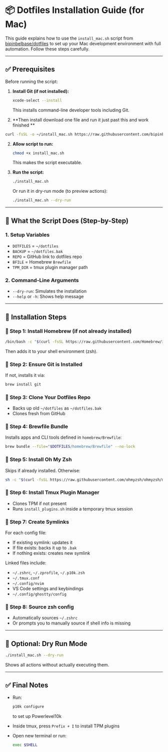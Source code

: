 # 📦 Dotfiles Installation Guide (for Mac)

This guide explains how to use the `install_mac.sh` script from [bipinbelbase/dotfiles](https://github.com/BipinBelbase/dotfiles) to set up your Mac development environment with full automation. Follow these steps carefully.

---

## ✅ Prerequisites

Before running the script:

1. **Install Git (if not installed):**

   ```bash
   xcode-select --install
   ```

   This installs command-line developer tools including Git.
2. **Then install download one file and run it just past this and work finished **

```bash
curl -fsSL -o ~/install_mac.sh https://raw.githubusercontent.com/bipinbelbase/dotfiles/main/install_mac.sh && chmod +x ~/install_mac.sh && ~/install_mac.sh```

```

2. **Allow script to run:**

   ```bash
   chmod +x install_mac.sh
   ```

   This makes the script executable.

3. **Run the script:**

   ```bash
   ./install_mac.sh
   ```

   Or run it in dry-run mode (to preview actions):

   ```bash
   ./install_mac.sh --dry-run
   ```

---

## 🔧 What the Script Does (Step-by-Step)

### 1. **Setup Variables**

* `DOTFILES` = `~/dotfiles`
* `BACKUP` = `~/dotfiles.bak`
* `REPO` = GitHub link to dotfiles repo
* `BFILE` = Homebrew `Brewfile`
* `TPM_DIR` = tmux plugin manager path

### 2. **Command-Line Arguments**

* `--dry-run`: Simulates the installation
* `--help` or `-h`: Shows help message

---

## 🚀 Installation Steps

### 🥇 Step 1: Install Homebrew (if not already installed)

```bash
/bin/bash -c "$(curl -fsSL https://raw.githubusercontent.com/Homebrew/install/HEAD/install.sh)"
```

Then adds it to your shell environment (zsh).

### 🥈 Step 2: Ensure Git is Installed

If not, installs it via:

```bash
brew install git
```

### 🥉 Step 3: Clone Your Dotfiles Repo

* Backs up old `~/dotfiles` as `~/dotfiles.bak`
* Clones fresh from GitHub

### 🍻 Step 4: Brewfile Bundle

Installs apps and CLI tools defined in `homebrew/Brewfile`:

```bash
brew bundle --file="$DOTFILES/homebrew/Brewfile" --no-lock
```

### 🌟 Step 5: Install Oh My Zsh

Skips if already installed. Otherwise:

```bash
sh -c "$(curl -fsSL https://raw.githubusercontent.com/ohmyzsh/ohmyzsh/master/tools/install.sh)"
```

### 🔌 Step 6: Install Tmux Plugin Manager

* Clones TPM if not present
* Runs `install_plugins.sh` inside a temporary tmux session

### 🔗 Step 7: Create Symlinks

For each config file:

* If existing symlink: updates it
* If file exists: backs it up to `.bak`
* If nothing exists: creates new symlink

Linked files include:

* `~/.zshrc`, `~/.zprofile`, `~/.p10k.zsh`
* `~/.tmux.conf`
* `~/.config/nvim`
* VS Code settings and keybindings
* `~/.config/ghostty/config`

### 🔄 Step 8: Source zsh config

* Automatically sources `~/.zshrc`
* Or prompts you to manually source if shell info is missing

---

## 🧪 Optional: Dry Run Mode

```bash
./install_mac.sh --dry-run
```

Shows all actions without actually executing them.

---

## ✅ Final Notes

* Run:

  ```bash
  p10k configure
  ```

  to set up Powerlevel10k
* Inside tmux, press `Prefix + I` to install TPM plugins
* Open new terminal or run:

  ```bash
  exec $SHELL
  ```

